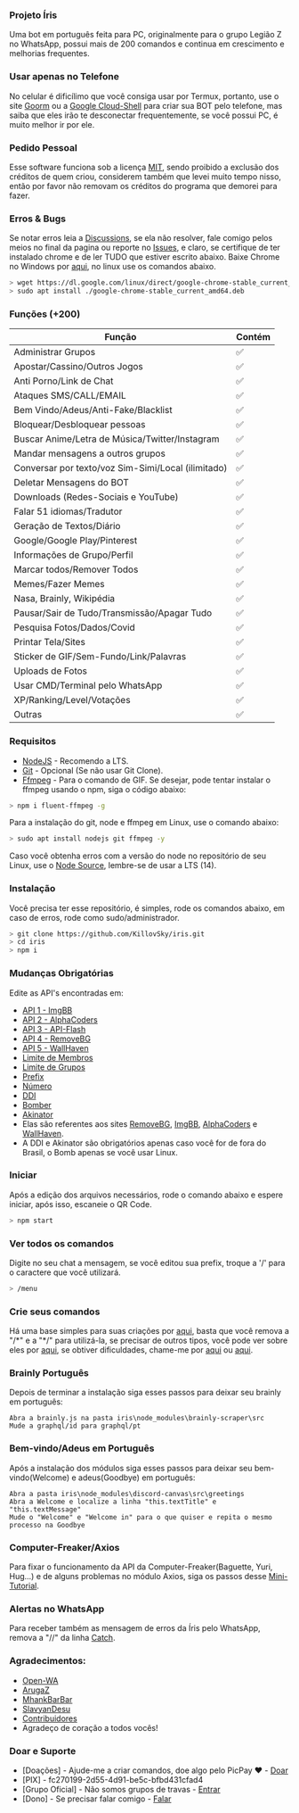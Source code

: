 ### Projeto Íris
Uma bot em português feita para PC, originalmente para o grupo Legião Z no WhatsApp, possui mais de 200 comandos e continua em crescimento e melhorias frequentes.

### Usar apenas no Telefone
No celular é dificílimo que você consiga usar por Termux, portanto, use o site [Goorm](https://ide.goorm.io) ou a [Google Cloud-Shell](https://cloud.google.com/shell) para criar sua BOT pelo telefone, mas saiba que eles irão te desconectar frequentemente, se você possui PC, é muito melhor ir por ele.

### Pedido Pessoal
Esse software funciona sob a licença [MIT](http://escolhaumalicenca.com.br/licencas/mit/), sendo proibido a exclusão dos créditos de quem criou, considerem também que levei muito tempo nisso, então por favor não removam os créditos do programa que demorei para fazer.

### Erros & Bugs
Se notar erros leia a [Discussions](https://github.com/KillovSky/iris/discussions), se ela não resolver, fale comigo pelos meios no final da pagina ou reporte no [Issues](https://github.com/KillovSky/iris/issues), e claro, se certifique de ter instalado chrome e de ler TUDO que estiver escrito abaixo.
Baixe Chrome no Windows por [aqui](https://www.google.com/chrome), no linux use os comandos abaixo.

```bash
> wget https://dl.google.com/linux/direct/google-chrome-stable_current_amd64.deb
> sudo apt install ./google-chrome-stable_current_amd64.deb
```

### Funções (+200)

| Função |Contém|
| ------------- | ------------- |
| Administrar Grupos |✅|
| Apostar/Cassino/Outros Jogos |✅|
| Anti Porno/Link de Chat |✅|
| Ataques SMS/CALL/EMAIL |✅|
| Bem Vindo/Adeus/Anti-Fake/Blacklist |✅|
| Bloquear/Desbloquear pessoas |✅|
| Buscar Anime/Letra de Música/Twitter/Instagram |✅|
| Mandar mensagens a outros grupos |✅|
| Conversar por texto/voz Sim-Simi/Local (ilimitado) |✅|
| Deletar Mensagens do BOT |✅|
| Downloads (Redes-Sociais e YouTube) |✅|
| Falar 51 idiomas/Tradutor |✅|
| Geração de Textos/Diário |✅|
| Google/Google Play/Pinterest |✅|
| Informações de Grupo/Perfil |✅|
| Marcar todos/Remover Todos |✅|
| Memes/Fazer Memes |✅|
| Nasa, Brainly, Wikipédia |✅|
| Pausar/Sair de Tudo/Transmissão/Apagar Tudo |✅|
| Pesquisa Fotos/Dados/Covid |✅|
| Printar Tela/Sites |✅||
| Sticker de GIF/Sem-Fundo/Link/Palavras |✅|
| Uploads de Fotos |✅|
| Usar CMD/Terminal pelo WhatsApp |✅|
| XP/Ranking/Level/Votações |✅|
| Outras |✅|

### Requisitos

- [NodeJS](https://nodejs.org) - Recomendo a LTS.
- [Git](https://git-scm.com) - Opcional (Se não usar Git Clone).
- [Ffmpeg](https://ffmpeg.org) - Para o comando de GIF.
Se desejar, pode tentar instalar o ffmpeg usando o npm, siga o código abaixo:

```bash
> npm i fluent-ffmpeg -g
```

Para a instalação do git, node e ffmpeg em Linux, use o comando abaixo:

```bash
> sudo apt install nodejs git ffmpeg -y
```

Caso você obtenha erros com a versão do node no repositório de seu Linux, use o [Node Source](https://github.com/nodesource/distributions), lembre-se de usar a LTS (14).

### Instalação
Você precisa ter esse repositório, é simples, rode os comandos abaixo, em caso de erros, rode como sudo/administrador.

```bash
> git clone https://github.com/KillovSky/iris.git
> cd iris
> npm i
```

### Mudanças Obrigatórias
Edite as API's encontradas em:

- [API 1 - ImgBB](https://github.com/KillovSky/iris/blob/main/lib/config/config.json#5)
- [API 2 - AlphaCoders](https://github.com/KillovSky/iris/blob/main/lib/config/config.json#6)
- [API 3 - API-Flash](https://github.com/KillovSky/iris/blob/main/lib/config/config.json#7)
- [API 4 - RemoveBG](https://github.com/KillovSky/iris/blob/main/lib/config/config.json#8)
- [API 5 - WallHaven](https://github.com/KillovSky/iris/blob/main/lib/config/config.json#12)
- [Limite de Membros](https://github.com/KillovSky/iris/blob/main/lib/config/config.json#10)
- [Limite de Grupos](https://github.com/KillovSky/iris/blob/main/lib/config/config.json#9)
- [Prefix](https://github.com/KillovSky/iris/blob/main/lib/config/config.json#4)
- [Número](https://github.com/KillovSky/iris/blob/main/lib/config/config.json#2)
- [DDI](https://github.com/KillovSky/iris/blob/main/lib/config/config.json#3)
- [Bomber](https://github.com/KillovSky/iris/blob/main/config.js#L3255)
- [Akinator](https://github.com/KillovSky/iris/blob/main/lib/config/config.json#11)
- Elas são referentes aos sites [RemoveBG](https://www.remove.bg/pt-br), [ImgBB](https://api.imgbb.com/), [AlphaCoders](https://wall.alphacoders.com/api.php) e [WallHaven](https://wallhaven.cc/settings/account).
- A DDI e Akinator são obrigatórios apenas caso você for de fora do Brasil, o Bomb apenas se você usar Linux.

### Iniciar
Após a edição dos arquivos necessários, rode o comando abaixo e espere iniciar, após isso, escaneie o QR Code.

```bash
> npm start
```

### Ver todos os comandos
Digite no seu chat a mensagem, se você editou sua prefix, troque a '/' para o caractere que você utilizará.

```bash
> /menu
```

### Crie seus comandos
Há uma base simples para suas criações por [aqui](https://github.com/KillovSky/iris/blob/main/config.js#L3267), basta que você remova a "/\*" e a "\*/" para utilizá-la, se precisar de outros tipos, você pode ver sobre eles por [aqui](https://docs.openwa.dev/classes/api_client.client.html), se obtiver dificuldades, chame-me por [aqui](https://chat.whatsapp.com/H53MdwhtnRf7TGX1VJ2Jje) ou [aqui](https://wa.me/+5518998044132).

### Brainly Português
Depois de terminar a instalação siga esses passos para deixar seu brainly em português:

```
Abra a brainly.js na pasta iris\node_modules\brainly-scraper\src
Mude a graphql/id para graphql/pt
```

### Bem-vindo/Adeus em Português
Após a instalação dos módulos siga esses passos para deixar seu bem-vindo(Welcome) e adeus(Goodbye) em português:

```
Abra a pasta iris\node_modules\discord-canvas\src\greetings
Abra a Welcome e localize a linha "this.textTitle" e "this.textMessage"
Mude o "Welcome" e "Welcome in" para o que quiser e repita o mesmo processo na Goodbye
```

### Computer-Freaker/Axios
Para fixar o funcionamento da API da Computer-Freaker(Baguette, Yuri, Hug...) e de alguns problemas no módulo Axios, siga os passos desse [Mini-Tutorial](https://github.com/KillovSky/iris/discussions/10).

### Alertas no WhatsApp
Para receber também as mensagem de erros da Íris pelo WhatsApp, remova a "//" da linha [Catch](https://github.com/KillovSky/iris/blob/main/config.js#L3282).

### Agradecimentos:
- [Open-WA](https://github.com/open-wa)
- [ArugaZ](https://github.com/ArugaZ)
- [MhankBarBar](https://github.com/MhankBarBar)
- [SlavyanDesu](https://github.com/SlavyanDesu)
- [Contribuidores](https://github.com/KillovSky/iris/graphs/contributors)
- Agradeço de coração a todos vocês!

### Doar e Suporte
- [Doações] - Ajude-me a criar comandos, doe algo pelo PicPay ❤️ - [Doar](https://picpay.me/userlucas123)
- [PIX] - fc270199-2d55-4d91-be5c-bfbd431cfad4
- [Grupo Oficial] - Não somos grupos de travas - [Entrar](https://chat.whatsapp.com/H53MdwhtnRf7TGX1VJ2Jje)
- [Dono] - Se precisar falar comigo - [Falar](https://wa.me/+5518998044132)